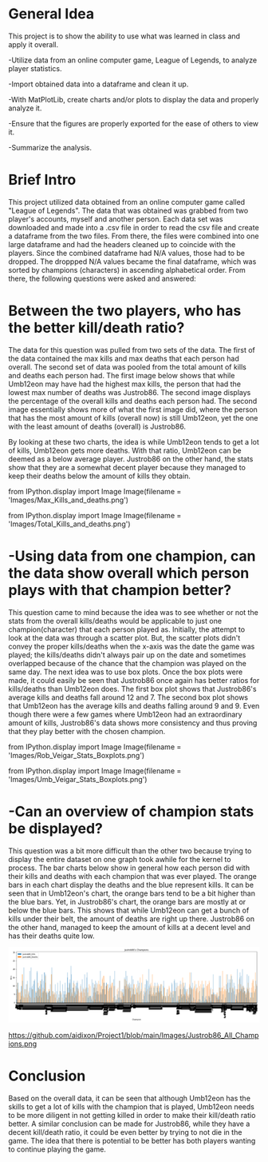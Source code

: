 # General Idea

This project is to show the ability to use what was learned in class and apply it overall.

-Utilize data from an online computer game, League of Legends, to analyze player statistics.

-Import obtained data into a dataframe and clean it up.

-With MatPlotLib, create charts and/or plots to display the data and properly analyze it. 

-Ensure that the figures are properly exported for the ease of others to view it.

-Summarize the analysis.

# Brief Intro
This project utilized data obtained from an online computer game called "League of Legends". The data that was obtained was grabbed from two player's accounts, myself and another person. Each data set was downloaded and made into a .csv file in order to read the csv file and create a dataframe from the two files. From there, the files were combined into one large dataframe and had the headers cleaned up to coincide with the players. Since the combined dataframe had N/A values, those had to be dropped. The droppped N/A values became the final dataframe, which was sorted by champions (characters) in ascending alphabetical order. From there, the following questions were asked and answered:

# Between the two players, who has the better kill/death ratio?
The data for this question was pulled from two sets of the data. The first of the data contained the max kills and max deaths that each person had overall. The second set of data was pooled from the total amount of kills and deaths each person had. The first image below shows that while Umb12eon may have had the highest max kills, the person that had the lowest max number of deaths was Justrob86.
The second image displays the percentage of the overall kills and deaths each person had. The second image essentially shows more of what the first image did, where the person that has the most amount of kills (overall now) is still Umb12eon, yet the one with the least amount of deaths (overall) is Justrob86.

By looking at these two charts, the idea is while Umb12eon tends to get a lot of kills, Umb12eon gets more deaths. With that ratio, Umb12eon can be deemed as a below average player. Justrob86 on the other hand, the stats show that they are a somewhat decent player because they managed to keep their deaths below the amount of kills they obtain.

from IPython.display import Image
Image(filename = 'Images/Max_Kills_and_deaths.png')

from IPython.display import Image
Image(filename = 'Images/Total_Kills_and_deaths.png')



# -Using data from one champion, can the data show overall which person plays with that champion better?

This question came to mind because the idea was to see whether or not the stats from the overall kills/deaths would be applicable to just one champion(character) that each person played as. Initially, the attempt to look at the data was through a scatter plot. But, the scatter plots didn't convey the proper kills/deaths when the x-axis was the date the game was played; the kills/deaths didn't always pair up on the date and sometimes overlapped because of the chance that the champion was played on the same day. The next idea was to use box plots. Once the box plots were made, it could easily be seen that Justrob86 once again has better ratios for kills/deaths than Umb12eon does. The first box plot shows that Justrob86's average kills and deaths fall around 12 and 7. The second box plot shows that Umb12eon has the average kills and deaths falling around 9 and 9. Even though there were a few games where Umb12eon had an extraordinary amount of kills, Justrob86's data shows more consistency and thus proving that they play better with the chosen champion.

from IPython.display import Image
Image(filename = 'Images/Rob_Veigar_Stats_Boxplots.png')

from IPython.display import Image
Image(filename = 'Images/Umb_Veigar_Stats_Boxplots.png')

# -Can an overview of champion stats be displayed?

This question was a bit more difficult than the other two because trying to display the entire dataset on one graph took awhile for the kernel to process. The bar charts below show in general how each person did with their kills and deaths with each champion that was ever played. The orange bars in each chart display the deaths and the blue represent kills. It can be seen that in Umb12eon's chart, the orange bars tend to be a bit higher than the blue bars. Yet, in Justrob86's chart, the orange bars are mostly at or below the blue bars. This shows that while Umb12eon can get a bunch of kills under their belt, the amount of deaths are right up there. Justrob86 on the other hand, managed to keep the amount of kills at a decent level and has their deaths quite low.

<img src='Images/Justrob86_All_Champions.png'>

https://github.com/aidixon/Project1/blob/main/Images/Justrob86_All_Champions.png

# Conclusion
Based on the overall data, it can be seen that although Umb12eon has the skills to get a lot of kills with the champion that is played, Umb12eon needs to be more diligent in not getting killed in order to make their kill/death ratio better. A similar conclusion can be made for Justrob86, while they have a decent kill/death ratio, it could be even better by trying to not die in the game. The idea that there is potential to be better has both players wanting to continue playing the game. 

